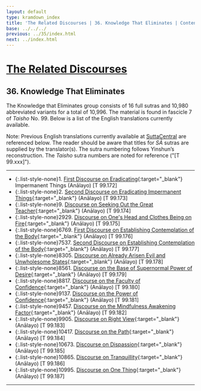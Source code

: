 ```yaml
---
layout: default
type: kramdown_index
title: 'The Related Discourses | 36. Knowledge That Eliminates | Contents'
base: ../../../
previous: ../35/index.html
next: ../index.html
---
```


# [The Related Discourses](../index.html)
## 36. Knowledge That Eliminates

The Knowledge that Eliminates group consists of 16 full sutras and 10,980 abbreviated variants for a total of 10,996. The material is found in fascicle 7 of <em>Taisho</em> No. 99. Below is a list of the English translations currently available.

Note: Previous English translations currently available at <a href="https://suttacentral.net/" target="_blank">SuttaCentral</a> are referenced below. The reader should be aware that titles for *SĀ* sutras are supplied by the translator(s). The sutra numbering follows Yinshun’s reconstruction. The <em>Taisho</em> sutra numbers are noted for reference ("[T 99.xxx]").

---

* {:.list-style-none}1\. [First Discourse on Eradicating](https://suttacentral.net/sa172/en/analayo){:target="_blank"} Impermanent Things (Anālayo) [T 99.172]
* {:.list-style-none}2\. [Second Discourse on Eradicating Impermanent Things](https://suttacentral.net/sa173/en/analayo){:target="_blank"} (Anālayo) [T 99.173]
* {:.list-style-none}9\. [Discourse on Seeking Out the Great Teacher](https://suttacentral.net/sa174/en/analayo){:target="_blank"} (Anālayo) [T 99.174]
* {:.list-style-none}2929\. [Discourse on One's Head and Clothes Being on Fire](https://suttacentral.net/sa175/en/analayo){:target="_blank"} (Anālayo) [T 99.175]
* {:.list-style-none}6769\. [First Discourse on Establishing Contemplation of the Body](https://suttacentral.net/sa176/en/analayo){:target="_blank"} (Anālayo) [T 99.176]
* {:.list-style-none}7537\. [Second Discourse on Establishing Contemplation of the Body](https://suttacentral.net/sa177/en/analayo){:target="_blank"} (Anālayo) [T 99.177]
* {:.list-style-none}8305\. [Discourse on Already Arisen Evil and Unwholesome States](https://suttacentral.net/sa178/en/analayo){:target="_blank"} (Anālayo) [T 99.178]
* {:.list-style-none}8561\. [Discourse on the Base of Supernormal Power of Desire](https://suttacentral.net/sa179/en/analayo){:target="_blank"} (Anālayo) [T 99.179]
* {:.list-style-none}8817\. [Discourse on the Faculty of Confidence](https://suttacentral.net/sa180/en/analayo){:target="_blank"} (Anālayo) [T 99.180]
* {:.list-style-none}9137\. [Discourse on the Power of Confidence](https://suttacentral.net/sa181/en/analayo){:target="_blank"} (Anālayo) [T 99.181]
* {:.list-style-none}9457\. [Discourse on the Mindfulness Awakening Factor](https://suttacentral.net/sa182/en/analayo){:target="_blank"} (Anālayo) [T 99.182]
* {:.list-style-none}9905\. [Discourse on Right View](https://suttacentral.net/sa183/en/analayo){:target="_blank"} (Anālayo) [T 99.183]
* {:.list-style-none}10417\. [Discourse on the Path](https://suttacentral.net/sa184/en/analayo){:target="_blank"} (Anālayo) [T 99.184]
* {:.list-style-none}10673\. [Discourse on Dispassion](https://suttacentral.net/sa185/en/analayo){:target="_blank"} (Anālayo) [T 99.185]
* {:.list-style-none}10865\. [Discourse on Tranquillity](https://suttacentral.net/sa186/en/analayo){:target="_blank"} (Anālayo) [T 99.186]
* {:.list-style-none}10995\. [Discourse on One Thing](https://suttacentral.net/sa187/en/analayo){:target="_blank"} (Anālayo) [T 99.187]

---
